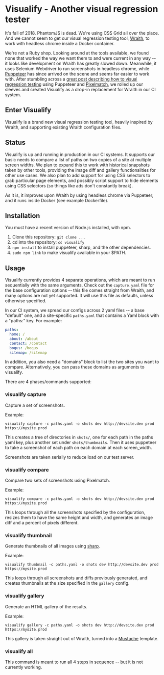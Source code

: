 # Visualify - Another visual regression tester

It's fall of 2018. PhantomJS is dead. We're using CSS Grid all over the place. And we cannot seem to get our visual regression testing tool, [Wraith](https://github.com/BBC-News/wraith), to work with headless chrome inside a Docker container.

We're not a Ruby shop. Looking around at the tools available, we found none that worked the way we want them to and were current in any way -- it looks like development on Wraith has greatly slowed down. Meanwhile, it uses Selenium Webdriver to run screenshots in headless chrome, while [Puppeteer](https://github.com/GoogleChrome/puppeteer) has since arrived on the scene and seems far easier to work with. After stumbling across a [great post describing how to visual regression testing](https://meowni.ca/posts/2017-puppeteer-tests/) using Puppeteer and [Pixelmatch](https://github.com/mapbox/pixelmatch), we rolled up our sleeves and created Visualify as a drop-in replacement for Wraith in our CI system.

## Enter Visualify

Visualify is a brand new visual regression testing tool, heavily inspired by Wraith, and supporting existing Wraith configuration files.

## Status

Visualify is up and running in production in our CI systems. It supports our basic needs to compare a list of paths on two copies of a site at multiple screen widths. We plan to expand this to work with historical snapshots taken by other tools, providing the image diff and gallery functionalities for other use cases. We also plan to add support for using CSS selectors to grab particular page elements, and possibly script support to hide elements using CSS selectors (so things like ads don't constantly break).

As it is, it improves upon Wraith by using headless chrome via Puppeteer, and it runs inside Docker (see example Dockerfile).

## Installation

You must have a recent version of Node.js installed, with npm.

1. Clone this repository: `git clone ...`
2. cd into the repository: `cd visualify`
3. `npm install` to install puppeteer, sharp, and the other dependencies.
4. `sudo npm link` to make visualify available in your $PATH.

## Usage

Visualify currently provides 4 separate operations, which are meant to run sequentially with the same arguments. Check out the `capture.yaml` file for the base configuration options -- this file comes straight from Wraith, and many options are not yet supported. It will use this file as defaults, unless otherwise specified.

In our CI system, we spread our configs across 2 yaml files -- a base "default" one, and a site-specific `paths.yaml` that contains a Yaml block with a "paths:" key. For example:

```yaml
paths:
  home: /
  about: /about
  contact: /contact
  bogus: /bogus
  sitemap: /sitemap
```

In addition, you also need a "domains" block to list the two sites you want to compare. Alternatively, you can pass these domains as arguments to visualify.

There are 4 phases/commands supported:

### visualify capture

Capture a set of screenshots.

Example:

`visualify capture -c paths.yaml -o shots dev http://devsite.dev prod https://mysite.prod`

This creates a tree of directories in `shots/`, one for each path in the paths yaml key, plus another set under `shots/thumbnails`. Then it uses puppeteer to take a screenshot of each path on each domain at each screen_width.

Screenshots are taken serially to reduce load on our test server.

### visualify compare

Compare two sets of screenshots using Pixelmatch.

Example:

`visualify compare -c paths.yaml -o shots dev http://devsite.dev prod https://mysite.prod`

This loops through all the screenshots specified by the configuration, resizes them to have the same height and width, and generates an image diff and a percent of pixels different.

### visualify thumbnail

Generate thumbnails of all images using [sharp](https://github.com/lovell/sharp).

Example:

`visualify thumbnail -c paths.yaml -o shots dev http://devsite.dev prod https://mysite.prod`

This loops through all screenshots and diffs previously generated, and creates thumbnails at the size specified in the `gallery` config.

### visualify gallery

Generate an HTML gallery of the results.

Example:

`visualify gallery -c paths.yaml -o shots dev http://devsite.dev prod https://mysite.prod`

This gallery is taken straight out of Wraith, turned into a [Mustache](https://github.com/janl/mustache.js/) template.

### visualify all

This command is meant to run all 4 steps in sequence -- but it is not currently working.